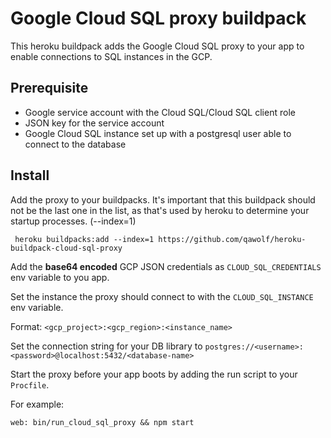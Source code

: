 # Google Cloud SQL proxy buildpack

This heroku buildpack adds the Google Cloud SQL proxy to your app to enable
connections to SQL instances in the GCP.

## Prerequisite

- Google service account with the Cloud SQL/Cloud SQL client role
- JSON key for the service account
- Google Cloud SQL instance set up with a postgresql user able to connect
  to the database

## Install

Add the proxy to your buildpacks. It's important that this buildpack should
not be the last one in the list, as that's used by heroku to determine your
startup processes. (--index=1)

     heroku buildpacks:add --index=1 https://github.com/qawolf/heroku-buildpack-cloud-sql-proxy

Add the **base64 encoded** GCP JSON credentials as `CLOUD_SQL_CREDENTIALS`
env variable to you app.

Set the instance the proxy should connect to with the `CLOUD_SQL_INSTANCE` env
variable.

Format: `<gcp_project>:<gcp_region>:<instance_name>`

Set the connection string for your DB library to
`postgres://<username>:<password>@localhost:5432/<database-name>`

Start the proxy before your app boots by adding the run script to your `Procfile`.

For example:

```
web: bin/run_cloud_sql_proxy && npm start
```
